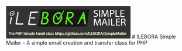 <img src="/examples/images/simplemailer.png" alt="SImpleMailer"/>
# ILEBORA Simple Mailer – A simple email creation and transfer class for PHP
